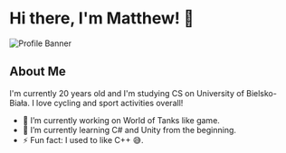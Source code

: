 # Hi there, I'm Matthew! 👋

![Profile Banner](https://ibb.co/4mRZQ5s)

## About Me

I'm currently 20 years old and I'm studying CS on University of Bielsko-Biała. I love cycling and sport activities overall!

- 🔭 I’m currently working on World of Tanks like game.
- 🌱 I’m currently learning C# and Unity from the beginning.
- ⚡ Fun fact: I used to like C++ 😅.
